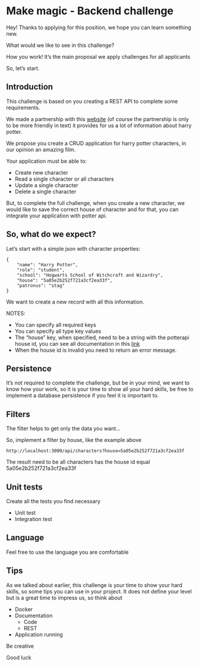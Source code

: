 # Make magic - Backend challenge

Hey! Thanks to applying for this position, we hope you can learn something new.

What would we like to see in this challenge?

How you work! It’s the main proposal we apply challenges for all applicants

So, let’s start.


## Introduction

This challenge is based on you creating a REST API to complete some requirements.

We made a partnership with this [website](https://www.potterapi.com) (of course the partnership is only to be more friendly in text) it provides for us a lot of information about harry potter.

We propose you create a CRUD application for harry potter characters, in our opinion an amazing film.

Your application must be able to:
* Create new character
* Read a single character or all characters
* Update a single character
* Delete a single character

But, to complete the full challenge, when you create a new character, we would like to save the correct house of character and for that, you can integrate your application with potter api.


## So, what do we expect?

Let’s start with a simple json with character properties:

```
{
    "name": "Harry Potter",
    "role": "student",
    "school": "Hogwarts School of Witchcraft and Wizardry",
    "house": "5a05e2b252f721a3cf2ea33f",
    "patronus": "stag"
}
```
We want to create a new record with all this information.

NOTES:
* You can specify all required keys
* You can specify all type key values
* The “house” key, when specified, need to be a string with the potterapi house id, you can see all documentation in this [link](https://www.potterapi.com/)
* When the house id is invalid you need to return an error message.


## Persistence

It’s not required to complete the challenge, but be in your mind, we want to know how your work, so it is your time to show all your hard skills, be free to implement a database persistence if you feel it is important to.


## Filters

The filter helps to get only the data you want…

So, implement a filter by house, like the example above

`http://localhost:3000/api/characters?house=5a05e2b252f721a3cf2ea33f`

The result need to be all characters has the house id equal 5a05e2b252f721a3cf2ea33f


## Unit tests

Create all the tests you find necessary
* Unit test
* Integration test


## Language

Feel free to use the language you are comfortable


## Tips

As we talked about earlier, this challenge is your time to show your hard skills, so some tips you can use in your project.
It does not define your level but is a great time to impress us, so think about

* Docker
* Documentation
  * Code
  * REST
* Application running

Be creative


Good luck
